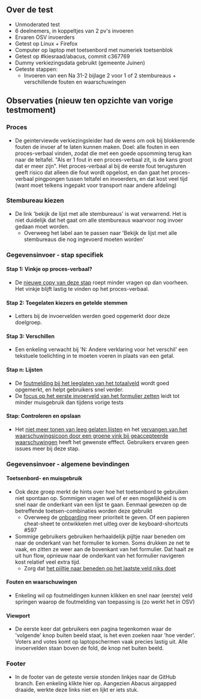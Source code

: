 ## Over de test

- Unmoderated test
- 6 deelnemers, in koppeltjes van 2 pv's invoeren
- Ervaren OSV invoerders
- Getest op Linux + Firefox
- Computer op laptop met toetsenbord met numeriek toetsenblok
- Getest op #kiesraad/abacus, commit c367769
- Dummy verkiezingsdata gebruikt (gemeente Juinen)
- Geteste stappen:
  - Invoeren van een Na 31-2 bijlage 2 voor 1 of 2 stembureaus + verschillende fouten en waarschuwingen

## Observaties (nieuw ten opzichte van vorige testmoment)

### Proces
- De geinterviewde verkiezingsleider had de wens om ook bij blokkerende fouten de invoer af te laten kunnen maken. Doel: alle fouten in een proces-verbaal vinden, zodat die met een goede opsomming terug kan naar de teltafel. "Als er 1 fout in een proces-verbaal zit, is de kans groot dat er meer zijn". Het proces-verbaal al bij de eerste fout terugsturen geeft risico dat alleen die fout wordt opgelost, en dan gaat het proces-verbaal pingpongen tussen teltafel en invoerders, en dat kost veel tijd (want moet telkens ingepakt voor transport naar andere afdeling)

### Stembureau kiezen
- De link 'bekijk de lijst met alle stembureaus' is wat verwarrend. Het is niet duidelijk dat het gaat om alle stembureaus waarvoor nog invoer gedaan moet worden.
  - Overweeg het label aan te passen naar 'Bekijk de lijst met alle stembureaus die nog ingevoerd moeten worden'

### Gegevensinvoer - stap specifiek
#### Stap 1: Vinkje op proces-verbaal?
- De [nieuwe copy van deze stap](#399) roept minder vragen op dan voorheen. Het vinkje blijft lastig te vinden op het proces-verbaal. 

#### Stap 2: Toegelaten kiezers en getelde stemmen
- Letters bij de invoervelden werden goed opgemerkt door deze doelgroep.

#### Stap 3: Verschillen
- Een enkeling verwacht bij 'N: Andere verklaring voor het verschil' een tekstuele toelichting in te moeten voeren in plaats van een getal.

#### Stap n: Lijsten
- De [foutmelding bij het leeglaten van het totaalveld](#500) wordt goed opgemerkt, en helpt gebruikers snel verder.
- De [focus op het eerste invoerveld van het formulier zetten](#503) leidt tot minder muisgebruik dan tijdens vorige tests

#### Stap: Controleren en opslaan
- Het [niet meer tonen van leeg gelaten lijsten](#501) en het [vervangen van het waarschuwingsicoon door een groene vink bij geaccepteerde waarschuwingen](#502) heeft het gewenste efffect. Gebruikers ervaren geen issues meer bij deze stap.

### Gegevensinvoer - algemene bevindingen
#### Toetsenbord- en muisgebruik
- Ook deze groep merkt de hints over hoe het toetsenbord te gebruiken niet spontaan op. Sommigen vragen wel of er een mogelijkheid is om snel naar de onderkant van een lijst te gaan. Eenmaal gewezen op de betreffende toetsen-combinaties worden deze gebruikt
  - Overweeg de [onboarding](#597) meer prioriteit te geven. Of een papieren cheat-sheet te ontwikkelen met uitleg over de keyboard-shortcuts #597
- Sommige gebruikers gebruiken herhaaldelijk pijltje naar beneden om naar de onderkant van het formulier te komen. Soms drukken ze net te vaak, en zitten ze weer aan de bovenkant van het formulier. Dat haalt ze uit hun flow, opnieuw naar de onderkant van het formulier navigeren kost relatief veel extra tijd.
  - Zorg dat [het pijltje naar beneden op het laatste veld niks doet](#624)  

#### Fouten en waarschuwingen
- Enkeling wil op foutmeldingen kunnen klikken en snel naar (eerste) veld springen waarop de foutmelding van toepassing is (zo werkt het in OSV)

#### Viewport
- De eerste keer dat gebruikers een pagina tegenkomen waar de 'volgende' knop buiten beeld staat, is het even zoeken naar 'hoe verder'. Voters and votes komt op laptopschermen vaak precies lastig uit. Alle invoervelden staan boven de fold, de knop net buiten beeld.

### Footer
- In de footer van de geteste versie stonden linkjes naar de GitHub branch. Een enkeling klikte hier op. Aangezien Abacus airgapped draaide, werkte deze links niet en lijkt er iets stuk.

